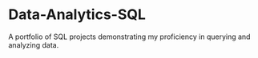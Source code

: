 # Data-Analytics-SQL
A portfolio of SQL projects demonstrating my proficiency in querying and analyzing data.

